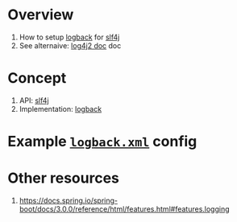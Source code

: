 # Overview
1. How to setup [logback](https://logback.qos.ch/) for [slf4j](TODO)
1. See alternaive: [log4j2 doc](log4j2.md) doc


# Concept
1. API: [slf4j](TODO)
1. Implementation: [logback](https://logback.qos.ch/)  


# Example [`logback.xml`](TODO) config


# Other resources
1. https://docs.spring.io/spring-boot/docs/3.0.0/reference/html/features.html#features.logging

